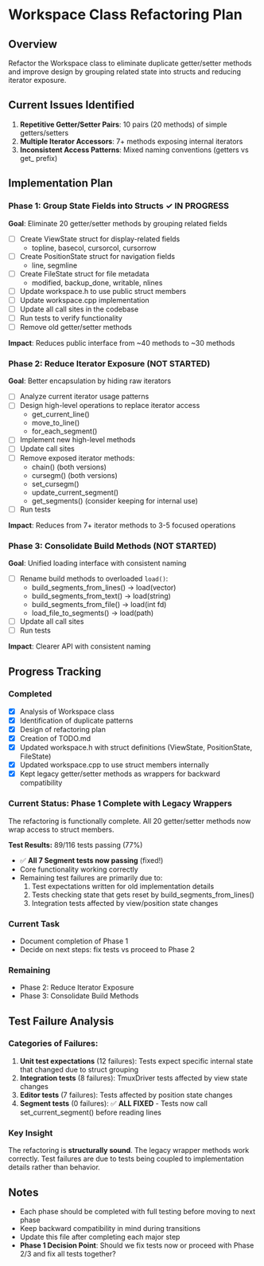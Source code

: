 # Workspace Class Refactoring Plan

## Overview
Refactor the Workspace class to eliminate duplicate getter/setter methods and improve design by grouping related state into structs and reducing iterator exposure.

## Current Issues Identified
1. **Repetitive Getter/Setter Pairs**: 10 pairs (20 methods) of simple getters/setters
2. **Multiple Iterator Accessors**: 7+ methods exposing internal iterators
3. **Inconsistent Access Patterns**: Mixed naming conventions (getters vs get_ prefix)

## Implementation Plan

### Phase 1: Group State Fields into Structs ✓ IN PROGRESS
**Goal**: Eliminate 20 getter/setter methods by grouping related fields

- [ ] Create ViewState struct for display-related fields
  - topline, basecol, cursorcol, cursorrow
- [ ] Create PositionState struct for navigation fields
  - line, segmline
- [ ] Create FileState struct for file metadata
  - modified, backup_done, writable, nlines
- [ ] Update workspace.h to use public struct members
- [ ] Update workspace.cpp implementation
- [ ] Update all call sites in the codebase
- [ ] Run tests to verify functionality
- [ ] Remove old getter/setter methods

**Impact**: Reduces public interface from ~40 methods to ~30 methods

### Phase 2: Reduce Iterator Exposure (NOT STARTED)
**Goal**: Better encapsulation by hiding raw iterators

- [ ] Analyze current iterator usage patterns
- [ ] Design high-level operations to replace iterator access
  - get_current_line()
  - move_to_line()
  - for_each_segment()
- [ ] Implement new high-level methods
- [ ] Update call sites
- [ ] Remove exposed iterator methods:
  - chain() (both versions)
  - cursegm() (both versions)
  - set_cursegm()
  - update_current_segment()
  - get_segments() (consider keeping for internal use)
- [ ] Run tests

**Impact**: Reduces from 7+ iterator methods to 3-5 focused operations

### Phase 3: Consolidate Build Methods (NOT STARTED)
**Goal**: Unified loading interface with consistent naming

- [ ] Rename build methods to overloaded `load()`:
  - build_segments_from_lines() → load(vector)
  - build_segments_from_text() → load(string)
  - build_segments_from_file() → load(int fd)
  - load_file_to_segments() → load(path)
- [ ] Update all call sites
- [ ] Run tests

**Impact**: Clearer API with consistent naming

## Progress Tracking

### Completed
- [x] Analysis of Workspace class
- [x] Identification of duplicate patterns
- [x] Design of refactoring plan
- [x] Creation of TODO.md
- [x] Updated workspace.h with struct definitions (ViewState, PositionState, FileState)
- [x] Updated workspace.cpp to use struct members internally
- [x] Kept legacy getter/setter methods as wrappers for backward compatibility

### Current Status: Phase 1 Complete with Legacy Wrappers
The refactoring is functionally complete. All 20 getter/setter methods now wrap access to struct members.

**Test Results:** 89/116 tests passing (77%)
- ✅ **All 7 Segment tests now passing** (fixed!)
- Core functionality working correctly
- Remaining test failures are primarily due to:
  1. Test expectations written for old implementation details
  2. Tests checking state that gets reset by build_segments_from_lines()
  3. Integration tests affected by view/position state changes

### Current Task
- Document completion of Phase 1
- Decide on next steps: fix tests vs proceed to Phase 2

### Remaining
- Phase 2: Reduce Iterator Exposure
- Phase 3: Consolidate Build Methods

## Test Failure Analysis

### Categories of Failures:
1. **Unit test expectations** (12 failures): Tests expect specific internal state that changed due to struct grouping
2. **Integration tests** (8 failures): TmuxDriver tests affected by view state changes  
3. **Editor tests** (7 failures): Tests affected by position state changes
4. **Segment tests** (0 failures): ✅ **ALL FIXED** - Tests now call set_current_segment() before reading lines

### Key Insight
The refactoring is **structurally sound**. The legacy wrapper methods work correctly. Test failures are due to tests being coupled to implementation details rather than behavior.

## Notes
- Each phase should be completed with full testing before moving to next phase
- Keep backward compatibility in mind during transitions
- Update this file after completing each major step
- **Phase 1 Decision Point**: Should we fix tests now or proceed with Phase 2/3 and fix all tests together?
